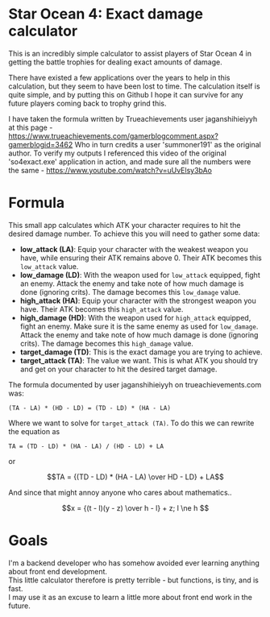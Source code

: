 # Star Ocean 4: Exact damage calculator

This is an incredibly simple calculator to assist players of Star Ocean 4 in getting the battle trophies for dealing exact amounts of damage.

There have existed a few applications over the years to help in this calculation, but they seem to have been lost to time.
The calculation itself is quite simple, and by putting this on Github I hope it can survive for any future players coming back to trophy grind this.

I have taken the formula written by Trueachievements user jaganshihieiyyh at this page - https://www.trueachievements.com/gamerblogcomment.aspx?gamerblogid=3462
Who in turn credits a user 'summoner191' as the original author.
To verify my outputs I referenced this video of the original 'so4exact.exe' application in action, and made sure all the numbers were the same - https://www.youtube.com/watch?v=uUvElsy3bAo

# Formula

This small app calculates which ATK your character requires to hit the desired damage number.  To achieve this you will need to gather some data:

- **low_attack (LA)**: Equip your character with the weakest weapon you have, while ensuring their ATK remains above 0.  Their ATK becomes this `low_attack` value.
- **low_damage (LD)**: With the weapon used for `low_attack` equipped, fight an enemy.  Attack the enemy and take note of how much damage is done (ignoring crits).  The damage becomes this `low_damage` value.
- **high_attack (HA)**: Equip your character with the strongest weapon you have.  Their ATK becomes this `high_attack` value.
- **high_damage (HD)**: With the weapon used for `high_attack` equipped, fight an enemy.  Make sure it is the same enemy as used for `low_damage`.  Attack the enemy and take note of how much damage is done (ignoring crits).  The damage becomes this `high_damage` value.
- **target_damage (TD)**: This is the exact damage you are trying to achieve.
- **target_attack (TA)**: The value we want.  This is what ATK you should try and get on your character to hit the desired target damage.

The formula documented by user jaganshihieiyyh on trueachievements.com was:

```
(TA - LA) * (HD - LD) = (TD - LD) * (HA - LA)
```
Where we want to solve for `target_attack (TA)`.  To do this we can rewrite the equation as
```
TA = (TD - LD) * (HA - LA) / (HD - LD) + LA
```
or 

```math
TA = {(TD - LD) * (HA - LA) \over HD - LD} + LA
```
And since that might annoy anyone who cares about mathematics..
```math
x = {(t - l)(y - z) \over h - l} + z; l \ne h 
```

# Goals

I'm a backend developer who has somehow avoided ever learning anything about front end development.  
This little calculator therefore is pretty terrible - but functions, is tiny, and is fast.  
I may use it as an excuse to learn a little more about front end work in the future.
